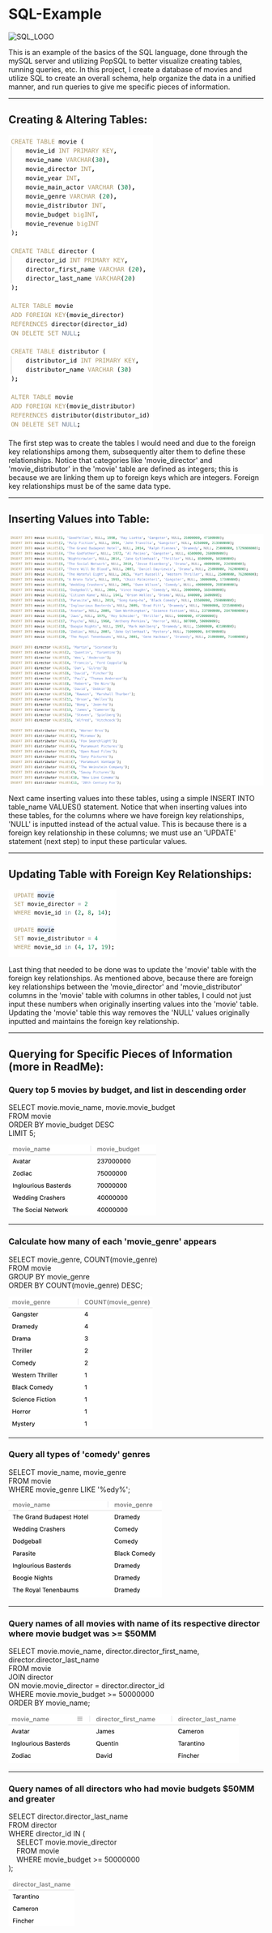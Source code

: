# SQL-Example
![SQL_LOGO](https://cdn.ucberkeleybootcamp.com/wp-content/uploads/sites/106/2020/03/SQL-Coding-Class-San-Francisco-1.jpeg)

This is an example of the basics of the SQL language, done through the mySQL server and utilizing PopSQL to better visualize creating tables, running queries, etc.  In this project, I create a database of movies and utilize SQL to create an overall schema, help organize the data in a unified manner, and run queries to give me specific pieces of information.

---

## Creating & Altering Tables:
![create_tables](/Screenshots/create_tables.png?raw=true)

The first step was to create the tables I would need and due to the foreign key relationships among them, subsequently alter them to define these relationships.  Notice that categories like 'movie_director' and 'movie_distributor' in the 'movie' table are defined as integers; this is because we are linking them up to foreign keys which are integers.  Foreign key relationships must be of the same data type.

---

## Inserting Values into Table:
![insert_values](/Screenshots/insert_values.png?raw=true)

Next came inserting values into these tables, using a simple INSERT INTO table_name VALUES() statement.  Notice that when inserting values into these tables, for the columns where we have foreign key relationships, 'NULL' is inputted instead of the actual value.  This is because there is a foreign key relationship in these columns; we must use an 'UPDATE' statement (next step) to input these particular values.

---

## Updating Table with Foreign Key Relationships:
![update](/Screenshots/update.png?raw=true)

Last thing that needed to be done was to update the 'movie' table with the foreign key relationships.  As mentioned above, because there are foreign key relationships between the 'movie_director' and 'movie_distributor' columns in the 'movie' table with columns in other tables, I could not just input these numbers when originally inserting values into the 'movie' table.  Updating the 'movie' table this way removes the 'NULL' values originally inputted and maintains the foreign key relationship.

---

## Querying for Specific Pieces of Information (more in ReadMe):

### Query top 5 movies by budget, and list in descending order
SELECT movie.movie_name, movie.movie_budget  
FROM movie  
ORDER BY movie_budget DESC  
LIMIT 5;  

![top_5_by_budget](/Screenshots/top_5_by_budget.png?raw=true)

---

### Calculate how many of each 'movie_genre' appears
SELECT movie_genre, COUNT(movie_genre)  
FROM movie  
GROUP BY movie_genre  
ORDER BY COUNT(movie_genre) DESC;  

![movie_genre_count](/Screenshots/movie_genre_count.png?raw=true)

---

### Query all types of 'comedy' genres
SELECT movie_name, movie_genre  
FROM movie  
WHERE movie_genre LIKE '%edy%';  

![comedy_genres](/Screenshots/comedy_genres.png?raw=true)

---

### Query names of all movies with name of its respective director where movie budget was >= $50MM
SELECT movie.movie_name, director.director_first_name, director.director_last_name  
FROM movie  
JOIN director  
ON movie.movie_director = director.director_id  
WHERE movie.movie_budget >= 50000000  
ORDER BY movie_name;  

![movies_and_directors](/Screenshots/movies_and_directors.png?raw=true)

---

### Query names of all directors who had movie budgets $50MM and greater
SELECT director.director_last_name  
FROM director  
WHERE director_id IN (  
&nbsp;&nbsp;&nbsp;&nbsp;SELECT movie.movie_director  
&nbsp;&nbsp;&nbsp;&nbsp;FROM movie  
&nbsp;&nbsp;&nbsp;&nbsp;WHERE movie_budget >= 50000000  
);

![directors_fifty](/Screenshots/directors_fifty.png?raw=true)